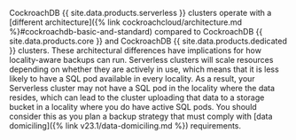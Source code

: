 CockroachDB {{ site.data.products.serverless }} clusters operate with a [different architecture]({% link cockroachcloud/architecture.md %}#cockroachdb-basic-and-standard) compared to CockroachDB {{ site.data.products.core }} and CockroachDB {{ site.data.products.dedicated }} clusters. These architectural differences have implications for how locality-aware backups can run. Serverless clusters will scale resources depending on whether they are actively in use, which means that it is less likely to have a SQL pod available in every locality. As a result, your Serverless cluster may not have a SQL pod in the locality where the data resides, which can lead to the cluster uploading that data to a storage bucket in a locality where you do have active SQL pods. You should consider this as you plan a backup strategy that must comply with [data domiciling]({% link v23.1/data-domiciling.md %}) requirements.